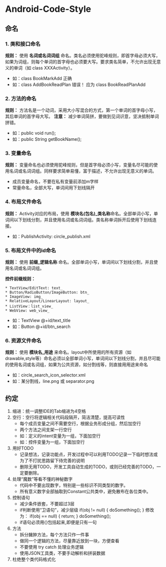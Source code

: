 # Android-Code-Style

## 命名

###  1. 类和接口命名 

**规则：** 使用 **名词或名词词组** 命名。类名必须使用驼峰规则，即首字母必须大写，如果为词组，则每个单词的首字母也必须要大写。要求类名简单，不允许出现无意义的单词（如 class XXXActivity）。 

* 如：class BookMarkAdd 正确  
* 如：class AddBookReadPlan 错误！ 应为 class BookReadPlanAdd 

### 2. 方法的命名

**规则：** 方法名是一个动词，采用大小写混合的方式，第一个单词的首字母小写，其后单词的首字母大写。
**注意：** 减少单词简拼，要做到见词识意，坚决抵制单词拼错。

* 如：public void run(); 
* 如：public String getBookName(); 

### 3. 变量命名

**规则：** 变量命名也必须使用驼峰规则，但是首字母必须小写，变量名尽可能的使用名词或名词词组。同样要求简单易懂，富于描述，不允许出现无意义的单词。

* 成员变量命名，不要在私有变量前添加m字样
* 常量命名，全部大写，单词间用下划线隔开


### 4. 布局文件命名

**规则：** Activity对应的布局，使用 **模块名(包名)_类名称**命名。全部单词小写，单词间以下划线分割，并且使用名词或名词词组。类名称单词拆开后使用下划线连接。

* 如：PublishActivity: circle_publish.xml


### 5. 布局文件中的id命名

**规则：** 使用 **前缀_逻辑名称** 命名。全部单词小写，单词间以下划线分割，并且使用名词或名词词组。

**控件前缀规则：**

```
* TextView/EditText: text_
* Button/RadioButton/ImageButton: btn_
* ImageView: img_
* RelativeLayout/LinearLayout: layout_
* ListView：list_view_
* WebView: web_view_
```

* 如：TextView @+id/text_title
* 如：Button @+id/btn_search


### 6. 资源文件命名

**规则：** 使用 **模块名_用途** 来命名。layout中所使用的所有资源（如drawable,style等）命名必须以全部单词小写，单词间以下划线分割，并且尽可能的使用名词或名词组，如果为公共资源，如分割线等，则直接用用途来命名  

* 如：circle_search_icon_selector.xml 
* 如：某分割线，line.png  或 separator.png

## 约定

1. 缩进：统一调整IDE的Tab缩进为4空格
2. 空行：空行将逻辑相关代码段隔开，简洁清楚，提高可读性
	* 每个成员变量之间不需要空行，根据业务形成分组，然后加空行
	* 两个方法之间支架一行空行
	* 如：定义的intent变量为一组，下面加空行
	* 如：控件变量为一组，下面加空行
3. 用好TODO
	* 记录想法，记录功能点，开发过程中可以利用TODO记录一下临时想法或为了不打扰思路留下待完善的说明
	* 删除无用TODO，开发工具自动生成的TODO，或则已经完善的TODO，一定要删除。
4. 处理“魔数”等看不懂的神秘数字
	* 代码中不要出现数字，特别是一些标识不同类型的数字。
	* 所有意义数字全部抽取到Constant公共类中，避免散布在各位类中。
5. 控制语句
	* 减少条件嵌套，不要超过3层
	* if判断使用“卫语句”，减少层级
	if(obj != null) {
		doSomething();
	}
	修改为：
	if(obj == null) {
		return;
	}
	doSomething();
	* if语句必须用{}包括起来,即便是只有一句
6. 方法
	* 拆分臃肿方法，每个方法只作一件事
	* 做同一个逻辑的方法，尽量靠近放到一块，方便查看
	* 不要使用 try catch 处理业务逻辑
	* 使用JSON工具类，不要手动解析和拼装数据
7. 杜绝整个类代码格式化
